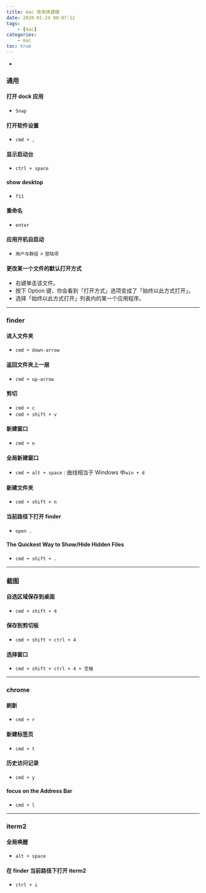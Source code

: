 ```yaml
---
title: mac 常用快捷键
date: 2020-01-24 00:07:12
tags:
    - [mac]
categories:
    - mac
toc: true
---
```


-

<!-- more -->

### 通用

#### 打开 dock 应用

-   `Snap`

#### 打开软件设置

-   `cmd + ,`

#### 显示启动台

-   `ctrl + space`

#### show desktop

-   `f11`

#### 重命名

-   `enter`

#### 应用开机自启动

-   `用户与群组` > `登陆项`

#### 更改某一个文件的默认打开方式

-   右键单击该文件。
-   按下 Option 键，你会看到「打开方式」选项变成了「始终以此方式打开」。
-   选择「始终以此方式打开」列表内的某一个应用程序。

---

### finder

#### 进入文件夹

-   `cmd + down-arrow`

#### 返回文件夹上一层

-   `cmd + up-arrow`

#### 剪切

-   `cmd + c`
-   `cmd + shift + v`

#### 新建窗口

-   `cmd + n`

#### 全局新建窗口

-   `cmd + alt + space` : 曲线相当于 Windows 中`win + d`

#### 新建文件夹

-   `cmd + shift + n`

#### 当前路径下打开 finder

-   `open .`

#### The Quickest Way to Show/Hide Hidden Files

-   `cmd + shift + .`

---

### 截图

#### 自选区域保存到桌面

-   `cmd + shift + 4`

#### 保存到剪切板

-   `cmd + shift + ctrl + 4`

#### 选择窗口

-   `cmd + shift + ctrl + 4 + 空格`

---

### chrome

#### 刷新

-   `cmd + r`

#### 新建标签页

-   `cmd + t`

#### 历史访问记录

-   `cmd + y`

#### focus on the Address Bar

-   `cmd + l`

---

### iterm2

#### 全局唤醒

-   `alt + space`

#### 在 finder 当前路径下打开 iterm2

-   `ctrl + i`
